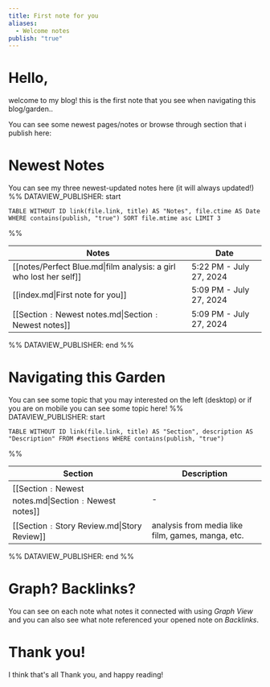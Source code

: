 ```yaml
---
title: First note for you
aliases:
  - Welcome notes
publish: "true"
---
```

# Hello, 
welcome to my blog!
this is the first note that you see when navigating this blog/garden..

You can see some newest pages/notes or browse through section that i publish here:

# Newest Notes
You can see my three newest-updated notes here (it will always updated!)
%% DATAVIEW_PUBLISHER: start
```dataview
TABLE WITHOUT ID link(file.link, title) AS "Notes", file.ctime AS Date WHERE contains(publish, "true") SORT file.mtime asc LIMIT 3
```
%%

| Notes                                                              | Date                    |
| ------------------------------------------------------------------ | ----------------------- |
| [[notes/Perfect Blue.md\|film analysis: a girl who lost her self]] | 5:22 PM - July 27, 2024 |
| [[index.md\|First note for you]]                                   | 5:09 PM - July 27, 2024 |
| [[Section﹕Newest notes.md\|Section﹕Newest notes]]                  | 5:09 PM - July 27, 2024 |

%% DATAVIEW_PUBLISHER: end %%
# Navigating this Garden
You can see some topic that you may interested on the left (desktop) or if you are on mobile you can see some topic here!
%% DATAVIEW_PUBLISHER: start
```dataview
TABLE WITHOUT ID link(file.link, title) AS "Section", description AS "Description" FROM #sections WHERE contains(publish, "true") 
```
%%

| Section                                           | Description                                       |
| ------------------------------------------------- | ------------------------------------------------- |
| [[Section﹕Newest notes.md\|Section﹕Newest notes]] | \-                                                |
| [[Section﹕Story Review.md\|Story Review]]         | analysis from media like film, games, manga, etc. |

%% DATAVIEW_PUBLISHER: end %%


# Graph? Backlinks?
You can see on each note what notes it connected with using *Graph View* and you can also see what note referenced your opened note on *Backlinks*.

# Thank you!
I think that's all
Thank you, and happy reading!